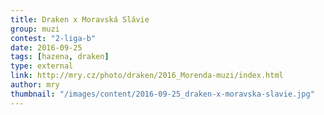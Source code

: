 ```yaml
---
title: Draken x Moravská Slávie      
group: muzi
contest: "2-liga-b"
date: 2016-09-25
tags: [hazena, draken]
type: external
link: http://mry.cz/photo/draken/2016_Morenda-muzi/index.html
author: mry
thumbnail: "/images/content/2016-09-25_draken-x-moravska-slavie.jpg"
---
```

